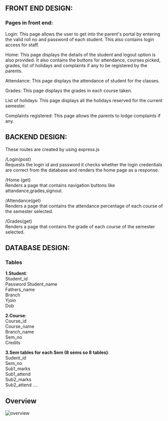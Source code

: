 
## FRONT END DESIGN: 

### Pages in front end: 

  Login: This page allows the user to get into the parent's portal by entering the valid roll no and password of each student. This also contains login access for staff. 
  
  Home: This page displays the details of the student and logout option is also provided. It also contains the buttons for attendance, courses picked, grades, list of holidays and complaints if any to be registered by the parents. 

 Attendance: This page displays the attendance of student for the classes. 
 
 Grades: This page displays the grades in each course taken. 

 List of holidays: This page displays all the holidays reserved for the current semester. 

Complaints registered: This page allows the parents to lodge complaints if any. 


## BACKEND DESIGN:

These routes are created by using express.js 

/Login(post)    
Requests the login id and password it checks whether the login credentials are correct from the database and renders the home page as a response. 

/Home (get)     
Renders a page that contains navigation buttons like attandance,grades,signout. 

/Attendance(get)    
Renders a page that contains the attendance  percentage of each course of the semester selected. 

/Grades(get)    
Renders a page that contains the grade of each course of the semester selected. 


## DATABASE DESIGN: 

### Tables

**1.Student**:   
Student_id  
Password 
Student_name  
Fathers_name  
Branch   
Yjoin  
Dob  

 
**2.Course**:   
Course_id  
Course_name  
Branch_name  
Sem_no  
Credits  


**3.Sem tables for each Sem (8 sems so 8 tables)**:    
Sudent_id  
Sem_no  
Sub1_marks  
Sub1_attend  
Sub2_marks   
Sub2_attend ….    


## Overview

![overview](https://user-images.githubusercontent.com/89983494/139715216-e3979857-21e4-4dcd-a2f7-6c0fb456a035.jpg)
